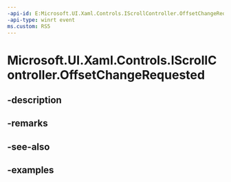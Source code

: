 ```yaml
---
-api-id: E:Microsoft.UI.Xaml.Controls.IScrollController.OffsetChangeRequested
-api-type: winrt event
ms.custom: RS5
---
```


<!-- Event syntax.
abstract public event TypedEventHandler OffsetChangeRequested<IScrollController, ScrollControllerOffsetChangeRequestedEventArgs>
-->

# Microsoft.UI.Xaml.Controls.IScrollController.OffsetChangeRequested

## -description

## -remarks

## -see-also

## -examples

